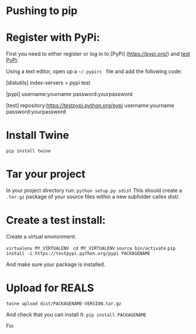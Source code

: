 
# Pushing to pip

# Register with PyPi:

First you need to either register or log in to [PyPi] (https://pypi.org/) and [test PyPi](https://test.pypi.org/):

Using a text editor, open up a `~/.pypirc ` file and add the following code:

[distutils]
index-servers =
    pypi
    test

[pypi]
username:yourname
password:yourpassword

[test]
repository:https://testpypi.python.org/pypi
username:yourname
password:yourpassword


# Install Twine
`pip install twine`

# Tar your project
In your project directory run:
`python setup.py sdist`
This should create a `.tar.gz` package of your source files within a new subfolder calles dist/.

# Create a test install:
Create a virtual environment:

`virtualenv MY_VIRTUALENV`
` cd MY_VIRTUALENV`
`source bin/activate`
`pip install -i https://testpypi.python.org/pypi PACKAGENAME`

And make sure your package is installed.

# Upload for REALS
`twine upload dist/PACKAGENAME-VERSION.tar.gz`

And check that you can install it:
`pip install PACKAGENAME`

Fin